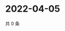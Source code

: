 # 2022-04-05

共 0 条

<!-- BEGIN WEIBO -->
<!-- 最后更新时间 Tue Apr 05 2022 09:08:14 GMT+0800 (China Standard Time) -->

<!-- END WEIBO -->
